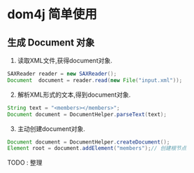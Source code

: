 # dom4j 简单使用

## 生成 Document 对象

1. 读取XML文件,获得document对象.

  ```java
  SAXReader reader = new SAXReader();
  Document  document = reader.read(new File("input.xml"));
  ```

2. 解析XML形式的文本,得到document对象.

  ```java
  String text = "<members></members>";
  Document document = DocumentHelper.parseText(text);
  ```

3. 主动创建document对象.

  ```java
  Document document = DocumentHelper.createDocument();
  Element root = document.addElement("members");// 创建根节点
  ```

TODO : 整理
